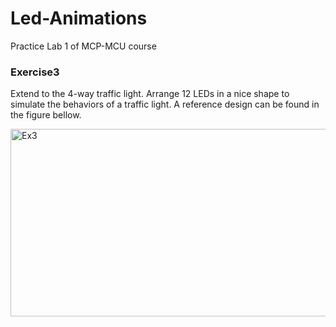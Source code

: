 # Led-Animations
Practice Lab 1 of MCP-MCU course

### Exercise3
Extend to the 4-way traffic light. Arrange 12 LEDs in a nice shape to simulate the behaviors of a traffic light. A reference design can be found in the figure bellow.

<img width="550" height="300" alt="Ex3" src="https://github.com/user-attachments/assets/5b44d171-1504-422c-8464-33b484d505d5" />

